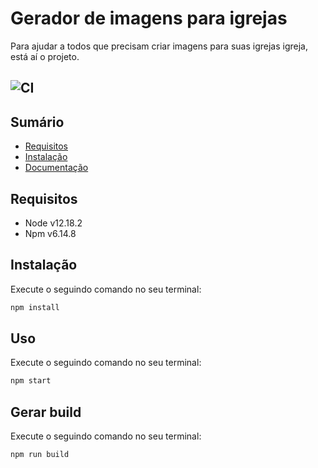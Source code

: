 # Gerador de imagens para igrejas
Para ajudar a todos que precisam criar imagens para suas igrejas igreja, está aí o projeto.

![CI](https://github.com/allangrds/gerador-de-imagem-pregacao/workflows/CI/badge.svg?branch=main)
---

## Sumário

- [Requisitos](#requisitos)
- [Instalação](#instalação)
- [Documentação](#documentação)

## Requisitos

- Node v12.18.2
- Npm v6.14.8

## Instalação

Execute o seguindo comando no seu terminal:

```bash
npm install
```

## Uso

Execute o seguindo comando no seu terminal:

```bash
npm start
```

## Gerar build

Execute o seguindo comando no seu terminal:

```bash
npm run build
```
